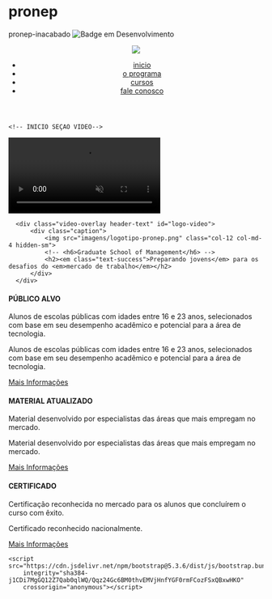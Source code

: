# pronep
pronep-inacabado
![Badge em Desenvolvimento](http://img.shields.io/static/v1?label=STATUS&message=INACABADO&color=RED&style=for-the-badge)


       
<!DOCTYPE html>
<html lang="pt-br">

<head>
    <meta charset="UTF-8">
    <meta name="viewport" content="width=device-width, initial-scale=1.0">
    <title>pronep</title>
    <link href="https://cdn.jsdelivr.net/npm/bootstrap@5.3.6/dist/css/bootstrap.min.css" rel="stylesheet"
        integrity="sha384-4Q6Gf2aSP4eDXB8Miphtr37CMZZQ5oXLH2yaXMJ2w8e2ZtHTl7GptT4jmndRuHDT" crossorigin="anonymous">
<link rel="stylesheet" href="style.css">

</head>

<body>
    <header class="row">
        <nav class="navbar navbar-expand-lg bg-body-tertiary" data-bs-theme="dark">
            <div class="container">
                <a class="navbar-brand" href="#">
                    <img src="imagens/logotipo-pronep-horizontal.png" class="col-3">
                </a>
                <div class="collapse navbar-collapse" id="navbarSupportedContent">
                    <ul class="navbar-nav me-auto mb-2 mb-lg-0">
                        <li class="nav-item">
                            <a class="nav-link active" aria-current="page" href="#">inicio</a>
                        </li>
                        <li class="nav-item">
                            <a class="nav-link active" aria-current="page" href="#">o programa</a>
                        </li>
                        <li class="nav-item">
                            <a class="nav-link active" aria-current="page" href="#">cursos</a>
                        </li>
                        <li class="nav-item">
                            <a class="nav-link active" aria-current="page" href="#">fale conosco</a>
                        </li>
                    </ul>
                </div>
            </div>
        </nav>
    </header>

    <!-- INICIO SEÇAO VIDEO-->
  <section class="row section main-banner" id="top" data-section="section1">
      <video autoplay muted loop id="bg-video">
          <source src="imagens/course-video.mp4" type="video/mp4"/>
      </video>

      <div class="video-overlay header-text" id="logo-video">
          <div class="caption">
              <img src="imagens/logotipo-pronep.png" class="col-12 col-md-4 hidden-sm">
              <!-- <h6>Graduate School of Management</h6> -->
              <h2><em class="text-success">Preparando jovens</em> para os desafios do <em>mercado de trabalho</em></h2>
          </div>
      </div>
  </section>

   <section class="features">
    <div class="container">
      <div class="row">
        <div class="col-lg-4 col-12">
          <div class="features-post">
            <div class="features-content">
              <div class="content-show">
                <h4><i class="fa fa-user"></i>PÚBLICO ALVO</h4>
              </div>
              <div class="content-hide">
                <p>Alunos de escolas públicas com idades entre 16 e 23 anos, selecionados com base em seu desempenho acadêmico e potencial para a área de tecnologia.</p>
                <p class="hidden-sm">Alunos de escolas públicas com idades entre 16 e 23 anos, selecionados com base em seu desempenho acadêmico e potencial para a área de tecnologia.</p>
                <div>
                  <a href="https://api.whatsapp.com/send?phone=558531041414&text=Vi%20o%20seu%20site%20e%20gostaria%20de%20mais%20informa%C3%A7%C3%B5es%20sobre%20o%20programa%20PRONEP%20e%20como%20posso%20fazer%20pra%20me%20inscrever?" target="_blank">Mais Informações</a>
                </div>
            </div>
            </div>
          </div>
        </div>
        <div class="col-lg-4 col-12">
          <div class="features-post second-features">
            <div class="features-content">
              <div class="content-show">
                <h4><i class="fa fa-book"></i>MATERIAL ATUALIZADO</h4>
              </div>
              <div class="content-hide">
                <p>Material desenvolvido por especialistas das áreas que mais empregam no mercado.</p>
                <p class="hidden-sm">Material desenvolvido por especialistas das áreas que mais empregam no mercado.</p>
                <!-- <div class="scroll-to-section"><a href="#section3">Mais Informações</a></div> -->
                <div>
                  <a href="https://api.whatsapp.com/send?phone=558531041414&text=Vi%20o%20seu%20site%20e%20gostaria%20de%20mais%20informa%C3%A7%C3%B5es%20sobre%20o%20programa%20PRONEP%20e%20como%20posso%20fazer%20pra%20me%20inscrever?" target="_blank">Mais Informações</a>
                </div>
            </div>
            </div>
          </div>
        </div>
        <div class="col-lg-4 col-12">
          <div class="features-post third-features">
            <div class="features-content">
              <div class="content-show">
                <h4><i class="fa fa-graduation-cap"></i>CERTIFICADO</h4>
              </div>
              <div class="content-hide">
                <p>Certificação reconhecida no mercado para os alunos que concluírem o curso com êxito.</p>
                <p class="hidden-sm">Certificado reconhecido nacionalmente.</p>
                <!-- <div class="scroll-to-section"><a href="#section4">Read More</a></div> -->
                <div>
                  <a href="https://api.whatsapp.com/send?phone=558531041414&text=Vi%20o%20seu%20site%20e%20gostaria%20de%20mais%20informa%C3%A7%C3%B5es%20sobre%20o%20programa%20PRONEP%20e%20como%20posso%20fazer%20pra%20me%20inscrever?" target="_blank">Mais Informações</a>
                </div>
            </div>
            </div>
          </div>
        </div>
      </div>
    </div>
  </section>

 


    <script src="https://cdn.jsdelivr.net/npm/bootstrap@5.3.6/dist/js/bootstrap.bundle.min.js"
        integrity="sha384-j1CDi7MgGQ12Z7Qab0qlWQ/Qqz24Gc6BM0thvEMVjHnfYGF0rmFCozFSxQBxwHKO"
        crossorigin="anonymous"></script>
</body>

</html>
